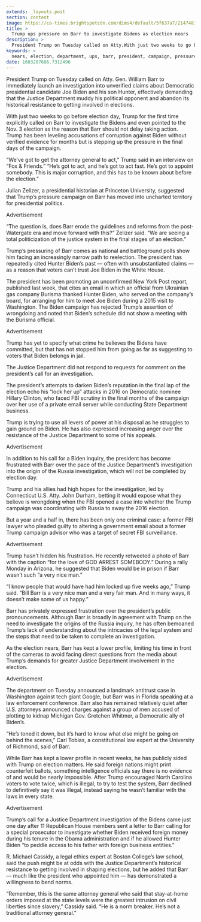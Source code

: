 ```yaml
--- 
extends: _layouts.post 
section: content 
image: https://ca-times.brightspotcdn.com/dims4/default/5f637a7/2147483647/strip/true/crop/3301x1733+0+234/resize/1200x630!/quality/90/?url=https%3A%2F%2Fcalifornia-times-brightspot.s3.amazonaws.com%2F58%2F1c%2F46e0df539a5ab0cee0f9a47bcf5e%2F17f4e98f9a5c4993a39c9c3194f84245 
title: > 
  Trump ups pressure on Barr to investigate Bidens as election nears 
description: > 
  President Trump on Tuesday called on Atty.With just two weeks to go before election day, Trump for the first time explicitly called on Barr to investigate the Bidens and even pointed to the Nov. 3 election as the reason that Barr should not delay taking action.The Biden campaign has rejected Trump’s assertion of wrongdoing and noted that Biden’s schedule did not show a meeting with the Burisma official.He has also expressed increasing anger over the resistance of the Justice Department to some of his appeals.While Barr has kept a lower profile in recent weeks, he has publicly sided with Trump on election matters. 
keywords: > 
  nears, election, department, ups, barr, president, campaign, pressure, bidens, investigate, justice, investigation, trump, biden 
date: 1603287686.7312496 
--- 
```

<div><p>President Trump on Tuesday called on Atty. Gen. William Barr to immediately launch an investigation into unverified claims about Democratic presidential candidate Joe Biden and his son Hunter, effectively demanding that the Justice Department muddy his political opponent and abandon its historical resistance to getting involved in elections.</p><p>With just two weeks to go before election day, Trump for the first time explicitly called on Barr to investigate the Bidens and even pointed to the Nov. 3 election as the reason that Barr should not delay taking action. Trump has been leveling accusations of corruption against Biden without verified evidence for months but is stepping up the pressure in the final days of the campaign.</p><p>&#8220;We&#8217;ve got to get the attorney general to act,&#8221; Trump said in an interview on &#8220;Fox &amp; Friends.&#8221; &#8220;He&#8217;s got to act, and he&#8217;s got to act fast. He&#8217;s got to appoint somebody. This is major corruption, and this has to be known about before the election.&#8221;</p><p>Julian Zelizer, a presidential historian at Princeton University, suggested that Trump&#8217;s pressure campaign on Barr has moved into uncharted territory for presidential politics.</p><p class="google-dfp-ad-caption">Advertisement</p>
    <p id="google-ad030bad0a-024c-4dcf-890d-c87e7f4a5720" class="google-dfp-ad injected">
        <p class="google-dfp-ad-placeholder"></p>
    </p>
<p>&#8220;The question is, does Barr erode the guidelines and reforms from the post-Watergate era and move forward with this?&#8221; Zelizer said. &#8220;We are seeing a total politicization of the justice system in the final stages of an election.&#8221;</p><p>Trump&#8217;s pressuring of Barr comes as national and battleground polls show him facing an increasingly narrow path to reelection. The president has repeatedly cited Hunter Biden&#8217;s past &#8212; often with unsubstantiated claims &#8212; as a reason that voters can&#8217;t trust Joe Biden in the White House.</p><p></p><p>The president has been promoting an unconfirmed New York Post report, published last week, that cites an email in which an official from Ukrainian gas company Burisma thanked Hunter Biden, who served on the company&#8217;s board, for arranging for him to meet Joe Biden during a 2015 visit to Washington. The Biden campaign has rejected Trump&#8217;s assertion of wrongdoing and noted that Biden&#8217;s schedule did not show a meeting with the Burisma official. </p><p class="google-dfp-ad-caption">Advertisement</p>
    <p id="google-ad77e89b49-d6cf-4b7f-a61f-fb0cf16dec2e" class="google-dfp-ad injected">
        <p class="google-dfp-ad-placeholder"></p>
    </p>
<p></p><p id="nativo_1"></p><p>Trump has yet to specify what crime he believes the Bidens have committed, but that has not stopped him from going as far as suggesting to voters that Biden belongs in jail.</p><p>The Justice Department did not respond to requests for comment on the president&#8217;s call for an investigation.</p><p>The president&#8217;s attempts to darken Biden&#8217;s reputation in the final lap of the election echo his &#8220;lock her up&#8221; attacks in 2016 on Democratic nominee Hillary Clinton, who faced FBI scrutiny in the final months of the campaign over her use of a private email server while conducting State Department business.</p><p>Trump is trying to use all levers of power at his disposal as he struggles to gain ground on Biden. He has also expressed increasing anger over the resistance of the Justice Department to some of his appeals.</p><p class="google-dfp-ad-caption">Advertisement</p>
    <p id="google-ad4576fd4c-2984-4b65-a679-83a6d7e6e73e" class="google-dfp-ad injected">
        <p class="google-dfp-ad-placeholder"></p>
    </p>
<p>In addition to his call for a Biden inquiry, the president has become frustrated with Barr over the pace of the Justice Department&#8217;s investigation into the origin of the Russia investigation, which will not be completed by election day.</p><p></p><p>Trump and his allies had high hopes for the investigation, led by Connecticut U.S. Atty. John Durham, betting it would expose what they believe is wrongdoing when the FBI opened a case into whether the Trump campaign was coordinating with Russia to sway the 2016 election. </p><p>But a year and a half in, there has been only one criminal case: a former FBI lawyer who pleaded guilty to altering a government email about a former Trump campaign advisor who was a target of secret FBI surveillance. </p><p class="google-dfp-ad-caption">Advertisement</p>
    <p id="google-adf515ddb5-8dce-4360-9454-d6ccc78c07bd" class="google-dfp-ad injected">
        <p class="google-dfp-ad-placeholder"></p>
    </p>
<p>Trump hasn&#8217;t hidden his frustration. He recently retweeted a photo of Barr with the caption &#8220;for the love of GOD ARREST SOMEBODY.&#8221; During a rally Monday in Arizona, he suggested that Biden would be in prison if Barr wasn&#8217;t such &#8220;a very nice man.&#8221;</p><p>&#8220;I know people that would have had him locked up five weeks ago,&#8221; Trump said. &#8220;Bill Barr is a very nice man and a very fair man. And in many ways, it doesn&#8217;t make some of us happy.&#8221;</p><p>Barr has privately expressed frustration over the president&#8217;s public pronouncements. Although Barr is broadly in agreement with Trump on the need to investigate the origins of the Russia inquiry, he has often bemoaned Trump&#8217;s lack of understanding about the intricacies of the legal system and the steps that need to be taken to complete an investigation.</p><p>As the election nears, Barr has kept a lower profile, limiting his time in front of the cameras to avoid facing direct questions from the media about Trump&#8217;s demands for greater Justice Department involvement in the election.</p><p class="google-dfp-ad-caption">Advertisement</p>
    <p id="google-adf3933811-cb38-435e-a81f-3e2182090265" class="google-dfp-ad injected">
        <p class="google-dfp-ad-placeholder"></p>
    </p>
<p></p><p>The department on Tuesday announced a landmark antitrust case in Washington against tech giant Google, but Barr was in Florida speaking at a law enforcement conference. Barr also has remained relatively quiet after U.S. attorneys announced charges against a group of men accused of plotting to kidnap Michigan Gov. Gretchen Whitmer, a Democratic ally of Biden&#8217;s.</p><p>&#8220;He&#8217;s toned it down, but it&#8217;s hard to know what else might be going on behind the scenes,&#8221; Carl Tobias, a constitutional law expert at the University of Richmond, said of Barr.</p><p>While Barr has kept a lower profile in recent weeks, he has publicly sided with Trump on election matters. He said foreign nations might print counterfeit ballots, something intelligence officials say there is no evidence of and would be nearly impossible. After Trump encouraged North Carolina voters to vote twice, which is illegal, to try to test the system, Barr declined to definitively say it was illegal, instead saying he wasn&#8217;t familiar with the laws in every state. </p><p class="google-dfp-ad-caption">Advertisement</p>
    <p id="google-adb5107621-829d-4ca6-989c-238f7a9a774f" class="google-dfp-ad injected">
        <p class="google-dfp-ad-placeholder"></p>
    </p>
<p>Trump&#8217;s call for a Justice Department investigation of the Bidens came just one day after 11 Republican House members sent a letter to Barr calling for a special prosecutor to investigate whether Biden received foreign money during his tenure in the Obama administration and if he allowed Hunter Biden &#8220;to peddle access to his father with foreign business entities.&#8221;</p><p>R. Michael Cassidy, a legal ethics expert at Boston College&#8217;s law school, said the push might be at odds with the Justice Department&#8217;s historical resistance to getting involved in shaping elections, but he added that Barr &#8212; much like the president who appointed him &#8212; has demonstrated a willingness to bend norms.</p><p>&#8220;Remember, this is the same attorney general who said that stay-at-home orders imposed at the state levels were the greatest intrusion on civil liberties since slavery,&#8221; Cassidy said. &#8220;He is a norm breaker. He&#8217;s not a traditional attorney general.&#8221; </p></div>